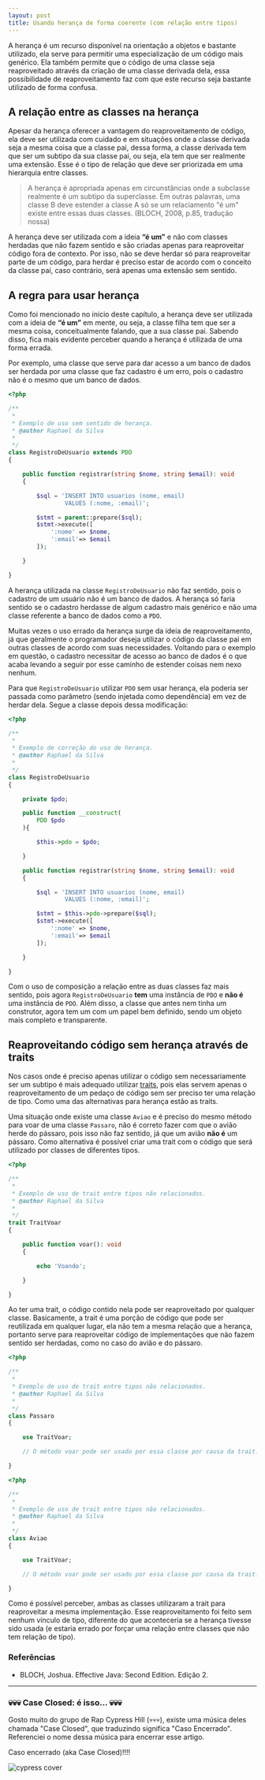 ```yaml
---
layout: post
title: Usando herança de forma coerente (com relação entre tipos)
---
```


A herança é um recurso disponível na orientação a objetos e bastante utilizado, ela serve para permitir uma especialização de um código mais genérico. Ela também permite que o código de uma classe seja reaproveitado através da criação de uma classe derivada dela, essa possibilidade de reaproveitamento faz com que este recurso seja bastante utilizado de forma confusa.

## A relação entre as classes na herança

Apesar da herança oferecer a vantagem do reaproveitamento de código, ela deve ser utilizada com cuidado e em situações onde a classe derivada seja a mesma coisa que a classe pai, dessa forma, a classe derivada tem que ser um subtipo da sua classe pai, ou seja, ela tem que ser realmente uma extensão. Esse é o tipo de relação que deve ser priorizada em uma hierarquia entre classes.

<!-- Inheritance is appropriate only in circumstances where the subclass really is a subtype of the superclass. In other words, a class B should extend a class A only if an “is-a” relationship exists between the two classes. -->

> A herança é apropriada apenas em circunstâncias onde a subclasse realmente é um subtipo da superclasse. Em outras palavras, uma classe B deve estender a classe A só se um relaciamento "é um" existe entre essas duas classes. (BLOCH, 2008, p.85, tradução nossa)

A herança deve ser utilizada com a ideia **“é um”** e não com classes herdadas que não fazem sentido e são criadas apenas para reaproveitar código fora de contexto. Por isso, não se deve herdar só para reaproveitar parte de um código, para herdar é preciso estar de acordo com o conceito da classe pai, caso contrário, será apenas uma extensão sem sentido.

## A regra para usar herança

Como foi mencionado no início deste capítulo, a herança deve ser utilizada com a ideia de **“é um”** em mente, ou seja, a classe filha tem que ser a mesma coisa, conceitualmente falando, que a sua classe pai. Sabendo disso, fica mais evidente perceber quando a herança é utilizada de uma forma errada.

Por exemplo, uma classe que serve para dar acesso a um banco de dados ser herdada por uma classe que faz cadastro é um erro, pois o cadastro não é o mesmo que um banco de dados. 

```php
<?php

/**
 *
 * Exemplo de uso sem sentido de herança.
 * @author Raphael da Silva
 *
 */
class RegistroDeUsuario extends PDO
{

    public function registrar(string $nome, string $email): void
    {

        $sql = 'INSERT INTO usuarios (nome, email) 
                VALUES (:nome, :email)';

        $stmt = parent::prepare($sql);
        $stmt->execute([
            ':nome' => $nome,
            ':email'=> $email
        ]);

    }

}
```

A herança utilizada na classe ```RegistroDeUsuario``` não faz sentido, pois o cadastro de um usuário não é um banco de dados. A herança só faria sentido se o cadastro herdasse de algum cadastro mais genérico e não uma classe referente a banco de dados como a ```PDO```.

Muitas vezes o uso errado da herança surge da ideia de reaproveitamento, já que geralmente o programador deseja utilizar o código da classe pai em outras classes de acordo com suas necessidades. Voltando para o exemplo em questão, o cadastro necessitar de acesso ao banco de dados é o que acaba levando a seguir por esse caminho de estender coisas nem nexo nenhum.

Para que ```RegistroDeUsuario``` utilizar ```PDO``` sem usar herança, ela poderia ser passada como parâmetro (sendo injetada como dependência) em vez de herdar dela. Segue a classe depois dessa modificação:

```php
<?php

/**
 *
 * Exemplo de correção do uso de herança.
 * @author Raphael da Silva
 *
 */
class RegistroDeUsuario
{

    private $pdo;

    public function __construct(
        PDO $pdo
    ){

        $this->pdo = $pdo;

    }

    public function registrar(string $nome, string $email): void
    {

        $sql = 'INSERT INTO usuarios (nome, email) 
                VALUES (:nome, :email)';

        $stmt = $this->pdo->prepare($sql);
        $stmt->execute([
            ':nome' => $nome,
            ':email'=> $email
        ]);

    }

}
```

Com o uso de composição a relação entre as duas classes faz mais sentido, pois agora ```RegistroDeUsuario``` **tem** uma instância de ```PDO``` e **não é** uma instância de ```PDO```. Além disso, a classe que antes nem tinha um construtor, agora tem um com um papel bem definido, sendo um objeto mais completo e transparente.

## Reaproveitando código sem herança através de traits

Nos casos onde é preciso apenas utilizar o código sem necessariamente ser um subtipo é mais adequado utilizar [traits](https://raphael-da-silva.github.io/usando-as-traits), pois elas servem apenas o reaproveitamento de um pedaço de código sem ser preciso ter uma relação de tipo. Como uma das alternativas para herança estão as traits.

Uma situação onde existe uma classe ```Aviao``` e é preciso do mesmo método para voar de uma classe ```Passaro```, não é correto fazer com que o avião herde do pássaro, pois isso não faz sentido, já que um avião **não é** um pássaro. Como alternativa é possível criar uma trait com o código que será utilizado por classes de diferentes tipos.

```php
<?php

/**
 *
 * Exemplo de uso de trait entre tipos não relacionados.
 * @author Raphael da Silva
 *
 */
trait TraitVoar
{

    public function voar(): void
    {

        echo 'Voando';

    }

}
```

Ao ter uma trait, o código contido nela pode ser reaproveitado por qualquer classe. Basicamente, a trait é uma porção de código que pode ser reutilizada em qualquer lugar, ela não tem a mesma relação que a herança, portanto serve para reaproveitar código de implementações que não fazem sentido ser herdadas, como no caso do avião e do pássaro.

```php
<?php

/**
 *
 * Exemplo de uso de trait entre tipos não relacionados.
 * @author Raphael da Silva
 *
 */
class Passaro
{

    use TraitVoar;

    // O método voar pode ser usado por essa classe por causa da trait.

}
```

```php
<?php

/**
 *
 * Exemplo de uso de trait entre tipos não relacionados.
 * @author Raphael da Silva
 *
 */
class Aviao
{

    use TraitVoar;

    // O método voar pode ser usado por essa classe por causa da trait.

}
```

Como é possível perceber, ambas as classes utilizaram a trait para reaproveitar a mesma implementação. Esse reaproveitamento foi feito sem nenhum vínculo de tipo, diferente do que aconteceria se a herança tivesse sido usada (e estaria errado por forçar uma relação entre classes que não tem relação de tipo).

### Referências

* BLOCH, Joshua. Effective Java: Second Edition. Edição 2.

***

### 💀💀💀 Case Closed: é isso... 💀💀💀

Gosto muito do grupo de Rap Cypress Hill (💀💀💀), existe uma música deles chamada "Case Closed", que traduzindo significa "Caso Encerrado". Referenciei o nome dessa música para encerrar esse artigo. 

Caso encerrado (aka Case Closed)!!!!

![cypress cover](https://i.scdn.co/image/ab67616d0000b2734e51c518e787896bc8cdb1a5)